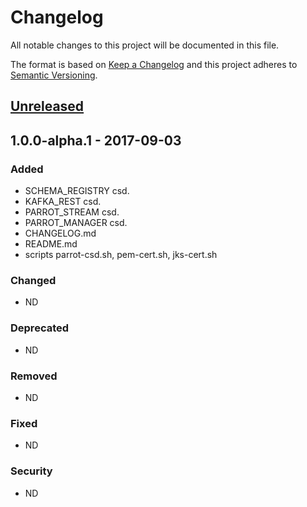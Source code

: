 # Changelog
All notable changes to this project will be documented in this file.

The format is based on [Keep a Changelog](http://keepachangelog.com/en/1.0.0/)
and this project adheres to [Semantic Versioning](http://semver.org/spec/v2.0.0.html).

## [Unreleased]

## 1.0.0-alpha.1 - 2017-09-03

### Added
- SCHEMA_REGISTRY csd.
- KAFKA_REST csd.
- PARROT_STREAM csd.
- PARROT_MANAGER csd.
- CHANGELOG.md
- README.md
- scripts parrot-csd.sh, pem-cert.sh, jks-cert.sh

### Changed
- ND

### Deprecated
- ND

### Removed
- ND

### Fixed
- ND

### Security
- ND

[Unreleased]: https://github.com/parrot-stream/parrot-cloudera-csds/compare/v1.0.0-alpha.1...HEAD

